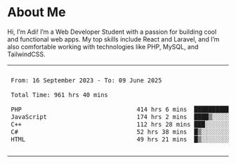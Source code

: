<table border="0">
 <h1>About Me</h1>
 <p> Hi, I’m Adi! I’m a Web Developer Student with a passion for building cool and functional web apps. My top skills include React and Laravel, and I’m also comfortable working with technologies like PHP, MySQL, and TailwindCSS.


 <tr>
  <td>
  
 
 <!--START_SECTION:waka-->

```txt
From: 16 September 2023 - To: 09 June 2025

Total Time: 961 hrs 40 mins

PHP                                414 hrs 6 mins  ██████████▓░░░░░░░░░░░░░░   42.59 %
JavaScript                         174 hrs 2 mins  ████▒░░░░░░░░░░░░░░░░░░░░   17.90 %
C++                                112 hrs 28 mins ███░░░░░░░░░░░░░░░░░░░░░░   11.57 %
C#                                 52 hrs 38 mins  █▒░░░░░░░░░░░░░░░░░░░░░░░   05.41 %
HTML                               49 hrs 21 mins  █▒░░░░░░░░░░░░░░░░░░░░░░░   05.08 %
```

<!--END_SECTION:waka-->
  </td>
    <td>
   <div align="start">
        <a href="https://open.spotify.com/user/dxso20he52f5d4ti73duavf95">
        <img width="200px" src="https://spotify-github-profile.kittinanx.com/api/view.svg?uid=dxso20he52f5d4ti73duavf95&cover_image=true&theme=default&show_offline=false&background_color=121212&interchange=false" alt="Spotify Now Playing">
    </a>
</div> 

  </td>
 </tr>

</table>





